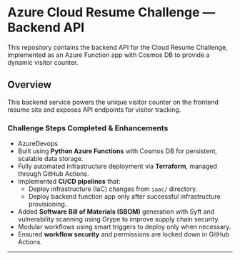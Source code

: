 # Azure Cloud Resume Challenge — Backend API

This repository contains the backend API for the Cloud Resume Challenge, implemented as an Azure Function app with Cosmos DB to provide a dynamic visitor counter.

## Overview

This backend service powers the unique visitor counter on the frontend resume site and exposes API endpoints for visitor tracking.

### Challenge Steps Completed & Enhancements
- AzureDevops
- Built using **Python Azure Functions** with Cosmos DB for persistent, scalable data storage.
- Fully automated infrastructure deployment via **Terraform**, managed through GitHub Actions.
- Implemented **CI/CD pipelines** that:
  - Deploy infrastructure (IaC) changes from `iaac/` directory.
  - Deploy backend function app only after successful infrastructure provisioning.
- Added **Software Bill of Materials (SBOM)** generation with Syft and vulnerability scanning using Grype to improve supply chain security.
- Modular workflows using smart triggers to deploy only when necessary.
- Ensured **workflow security** and permissions are locked down in GitHub Actions.

---


